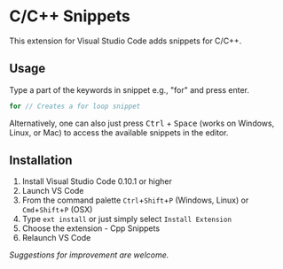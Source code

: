 # C/C++ Snippets
This extension for Visual Studio Code adds snippets for C/C++.

## Usage
Type a part of the keywords in snippet e.g., "for" and press enter.

```cpp
for // Creates a for loop snippet
```

Alternatively, one can also just press <kbd>Ctrl</kbd> + <kbd>Space</kbd> (works on Windows, Linux, or Mac) to access the available snippets in the editor.

## Installation

1. Install Visual Studio Code 0.10.1 or higher
2. Launch VS Code
3. From the command palette `Ctrl`+`Shift`+`P` (Windows, Linux) or `Cmd`+`Shift`+`P` (OSX)
4. Type `ext install` or just simply select `Install Extension`
5. Choose the extension - Cpp Snippets
6. Relaunch VS Code


*Suggestions for improvement are welcome.*
